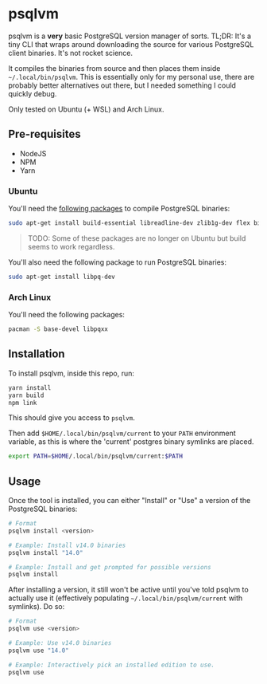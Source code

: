 # psqlvm

psqlvm is a **very** basic PostgreSQL version manager of sorts. TL;DR: It's a tiny CLI that wraps around downloading the source for various PostgreSQL client binaries. It's not rocket science.

It compiles the binaries from source and then places them inside `~/.local/bin/psqlvm`. This is essentially only for my personal use, there are probably better alternatives out there, but I needed something I could quickly debug.

Only tested on Ubuntu (+ WSL) and Arch Linux.

## Pre-requisites

* NodeJS
* NPM
*  Yarn

### Ubuntu

You'll need the [following packages][1] to compile PostgreSQL binaries:

```bash
sudo apt-get install build-essential libreadline-dev zlib1g-dev flex bison libxml2-dev libxslt-dev libssl-dev libxml2-utils xsltproc ccache
```

> TODO: Some of these packages are no longer on Ubuntu but build seems to work regardless.

You'll also need the following package to run PostgreSQL binaries:

```bash
sudo apt-get install libpq-dev
```

### Arch Linux

You'll need the following packages:

```bash
pacman -S base-devel libpqxx
```

[1]: https://wiki.postgresql.org/wiki/Compile_and_Install_from_source_code

## Installation

To install psqlvm, inside this repo, run:

```bash
yarn install
yarn build
npm link
```

This should give you access to `psqlvm`.

Then add `$HOME/.local/bin/psqlvm/current` to your `PATH` environment variable, as this is where the 'current' postgres binary symlinks are placed.

```bash
export PATH=$HOME/.local/bin/psqlvm/current:$PATH
```

## Usage

Once the tool is installed, you can either "Install" or "Use" a version of the PostgreSQL binaries:

```bash
# Format
psqlvm install <version>

# Example: Install v14.0 binaries
psqlvm install "14.0"

# Example: Install and get prompted for possible versions
psqlvm install
```

After installing a version, it still won't be active until you've told psqlvm to actually use it (effectively populating `~/.local/bin/psqlvm/current` with symlinks). Do so:

```bash
# Format
psqlvm use <version>

# Example: Use v14.0 binaries
psqlvm use "14.0"

# Example: Interactively pick an installed edition to use.
psqlvm use
```
